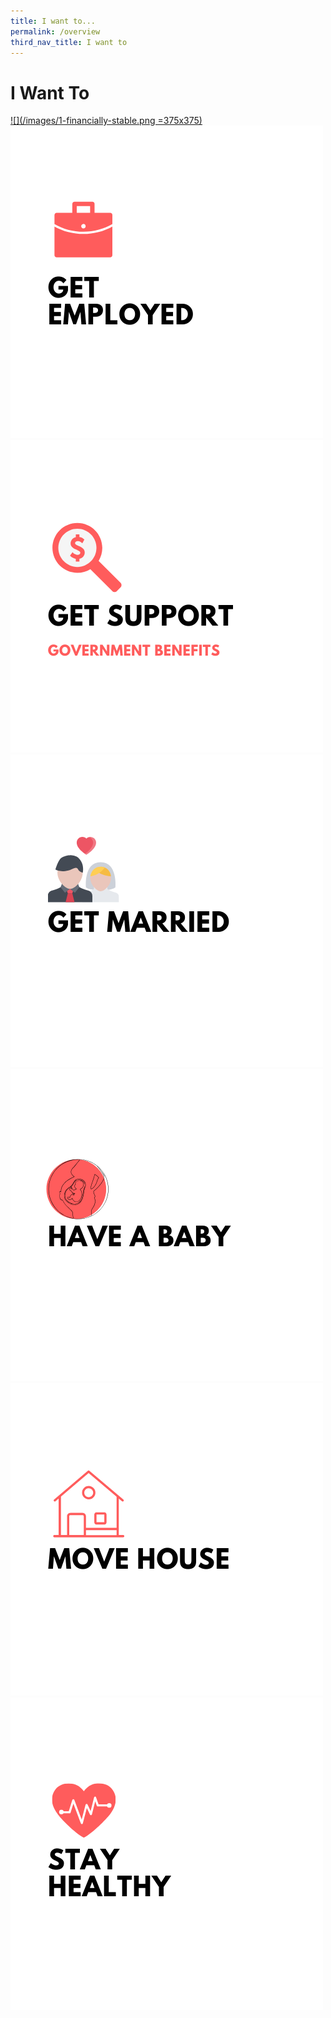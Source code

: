 ```yaml
---
title: I want to...
permalink: /overview
third_nav_title: I want to
---
```


# I Want To

 [![](/images/1-financially-stable.png =375x375)](/financially-stable/)  [![](/images/2-get-employed.png)](/get-employed)  [![](/images/3-get-support.png)](/get-support)   [![](/images/4-get-married.png)](/get-married) 
 [![](/images/5-have-a-baby.png)](/have-a-baby)  [![](/images/6-move-house.png)](/move-house)  [![](images/7.-stay-healthy.png)](/stay-healthy/) 

